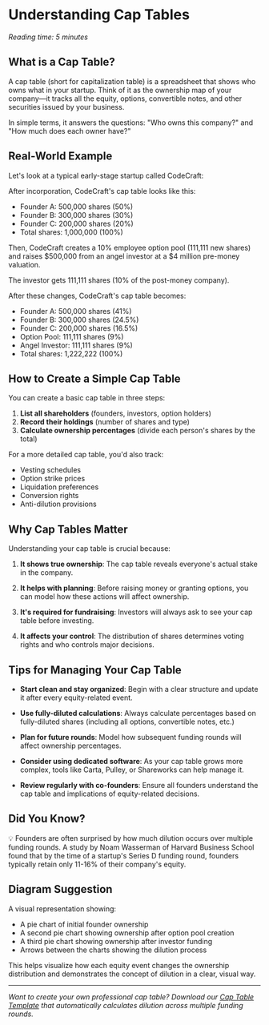 # Understanding Cap Tables

*Reading time: 5 minutes*

## What is a Cap Table?

A cap table (short for capitalization table) is a spreadsheet that shows who owns what in your startup. Think of it as the ownership map of your company—it tracks all the equity, options, convertible notes, and other securities issued by your business.

In simple terms, it answers the questions: "Who owns this company?" and "How much does each owner have?"

## Real-World Example

Let's look at a typical early-stage startup called CodeCraft:

After incorporation, CodeCraft's cap table looks like this:
- Founder A: 500,000 shares (50%)
- Founder B: 300,000 shares (30%)
- Founder C: 200,000 shares (20%)
- Total shares: 1,000,000 (100%)

Then, CodeCraft creates a 10% employee option pool (111,111 new shares) and raises $500,000 from an angel investor at a $4 million pre-money valuation.

The investor gets 111,111 shares (10% of the post-money company).

After these changes, CodeCraft's cap table becomes:
- Founder A: 500,000 shares (41%)
- Founder B: 300,000 shares (24.5%)
- Founder C: 200,000 shares (16.5%)
- Option Pool: 111,111 shares (9%)
- Angel Investor: 111,111 shares (9%)
- Total shares: 1,222,222 (100%)

## How to Create a Simple Cap Table

You can create a basic cap table in three steps:

1. **List all shareholders** (founders, investors, option holders)
2. **Record their holdings** (number of shares and type)
3. **Calculate ownership percentages** (divide each person's shares by the total)

For a more detailed cap table, you'd also track:
- Vesting schedules
- Option strike prices
- Liquidation preferences
- Conversion rights
- Anti-dilution provisions

## Why Cap Tables Matter

Understanding your cap table is crucial because:

1. **It shows true ownership**: The cap table reveals everyone's actual stake in the company.

2. **It helps with planning**: Before raising money or granting options, you can model how these actions will affect ownership.

3. **It's required for fundraising**: Investors will always ask to see your cap table before investing.

4. **It affects your control**: The distribution of shares determines voting rights and who controls major decisions.

## Tips for Managing Your Cap Table

- **Start clean and stay organized**: Begin with a clear structure and update it after every equity-related event.

- **Use fully-diluted calculations**: Always calculate percentages based on fully-diluted shares (including all options, convertible notes, etc.)

- **Plan for future rounds**: Model how subsequent funding rounds will affect ownership percentages.

- **Consider using dedicated software**: As your cap table grows more complex, tools like Carta, Pulley, or Shareworks can help manage it.

- **Review regularly with co-founders**: Ensure all founders understand the cap table and implications of equity-related decisions.

## Did You Know?

💡 Founders are often surprised by how much dilution occurs over multiple funding rounds. A study by Noam Wasserman of Harvard Business School found that by the time of a startup's Series D funding round, founders typically retain only 11-16% of their company's equity.

## Diagram Suggestion

A visual representation showing:
- A pie chart of initial founder ownership
- A second pie chart showing ownership after option pool creation
- A third pie chart showing ownership after investor funding
- Arrows between the charts showing the dilution process

This helps visualize how each equity event changes the ownership distribution and demonstrates the concept of dilution in a clear, visual way.

---

*Want to create your own professional cap table? Download our [Cap Table Template](/resources) that automatically calculates dilution across multiple funding rounds.*